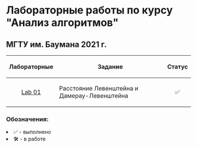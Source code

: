 # Лабораторные работы по курсу "Анализ алгоритмов"
## МГТУ им. Баумана 2021 г.

| Лабораторные  |     <p align="center">Задание    |      Статус    |
| :-------------: |-------------|:-------------:|
| [Lab 01](https://github.com/DeadlyHunter38/bmstu_sem_5_aa/tree/master/lab_01)| <p align="left">Расстояние Левенштейна и Дамерау-Левенштейна<p>| ✅

### Обозначения:


<li>✅ - выполнено

<li>🛠 - в работе